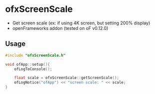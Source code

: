 # ofxScreenScale

- Get screen scale (ex: if using 4K screen, but setting 200% display)
- openFrameworks addon (tested on oF v0.12.0)

## Usage

```cpp
#include "ofxScreenScale.h"

void ofApp::setup(){
    ofLogToConsole();

    float scale = ofxScreenScale::getScreenScale();
    ofLogNotice("ofApp") << "screen scale: " << scale;
}
```